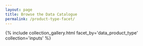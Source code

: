 ```yaml
---
layout: page
title: Browse the Data Catalogue
permalink: /product-type-facet/
---
```


{% include collection_gallery.html facet_by='data_product_type' collection='inputs' %}
